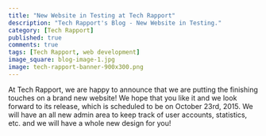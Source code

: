```yaml
---
title: "New Website in Testing at Tech Rapport"
description: "Tech Rapport's Blog - New Website in Testing."
category: [Tech Rapport]
published: true
comments: true
tags: [Tech Rapport, web development]
image_square: blog-image-1.jpg
image: tech-rapport-banner-900x300.png
---
```


At Tech Rapport, we are happy to announce that we are putting the finishing touches on a brand new website!  We hope that you like it and we look forward to its release, which is scheduled to be on October 23rd, 2015.  We will have an all new admin area to keep track of user accounts, statistics, etc. and we will have a whole new design for you!
